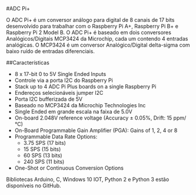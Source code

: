 <!--
---
name: ADC Pi Plus
class: board
type: adc
formfactor: HAT
manufacturer: AB Electronics
description: 8 channel Analogue to Digital Converter
url: https://www.abelectronics.co.uk/p/56/ADC-Pi-Plus-Raspberry-Pi-Analogue-to-Digital-converter
github: https://github.com/abelectronicsuk
buy: https://www.abelectronics.co.uk/p/56/ADC-Pi-Plus-Raspberry-Pi-Analogue-to-Digital-converter
image: 'ab-adc-pi-plus.png'
pincount: 40
eeprom: no
power: 3v3,5v
pin:
  '3':
    mode: i2c
  '5':
    mode: i2c
i2c:
  '0x68':
    name: MCP3424
    device: MCP3424
  '0x69':
    name: MCP3424
    device: MCP3424
-->
#ADC Pi+

O ADC Pi+ é um conversor análogo para digital de 8 canais de 17 bits desenvolvido para trabalhar com o Raspberry Pi A+, Raspberry Pi B+ e Raspberry Pi 2 Model B. O ADC Pi+ é baseado em dois conversores Analógicos/Digitais MCP3424 da Microchip, cada um contendo 4 entradas analógicas. O MCP3424 é um conversor Analógico/Digital delta-sigma com baixo ruído de entradas diferenciais.

##Características

- 8 x 17-bit 0 to 5V Single Ended Inputs
- Controle via a porta I2C do Raspberry Pi
- Stack up to 4 ADC Pi Plus boards on a single Raspberry Pi
- Endereços selecionáveis jumper I2C
- Porta I2C bufferizada de 5V
- Baseado no MCP3424 da Microchip Technologies Inc
- Single Ended em grande escala na faixa de 5.0V
- On-board 2.048V reference voltage (Accuracy  ± 0.05%, Drift: 15 ppm/°C)
- On-Board Programmable Gain Amplifier (PGA): Gains of 1, 2, 4 or 8
- Programmable Data Rate Options:
   - 3.75 SPS (17 bits)
   - 15 SPS (15 bits)
   - 60 SPS (13 bits)
   - 240 SPS (11 bits)
- One-Shot or Continuous Conversion Options

Bibliotecas Arduino, C, Windows 10 IOT, Python 2 e Python 3 estão disponíveis no GitHub.
